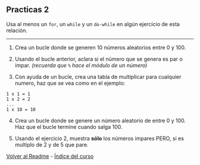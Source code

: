 ## Practicas 2

Usa al menos un `for`, un `while` y un `do-while` en algún ejercicio de esta relación.  

---

1. Crea un bucle donde se generen 10 números aleatorios entre 0 y 100.  

2. Usando el bucle anterior, aclara si el número que se genera es par o impar. *(recuerda que `%` hace el módulo de un número)*  

3. Con ayuda de un bucle, crea una tabla de multiplicar para cualquier numero, haz que se vea como en el ejemplo:
```
1 x 1 = 1
1 x 2 = 2
...
1 x 10 = 10
```

4. Crea un bucle donde se genere un número aleatorio de entre 0 y 100. Haz que el bucle termine cuando salga 100.

5. Usando el ejercicio 2, muestra **sólo** los números impares PERO, si es multiplo de 2 y de 5 que pare.  

[Volver al Readme](https://github.com/EduFdezSoy/curso-php/blob/master/README.md#curso-php) - [Índice del curso](https://github.com/EduFdezSoy/curso-php/blob/master/README.md#%C3%8Dndice-de-clases)
